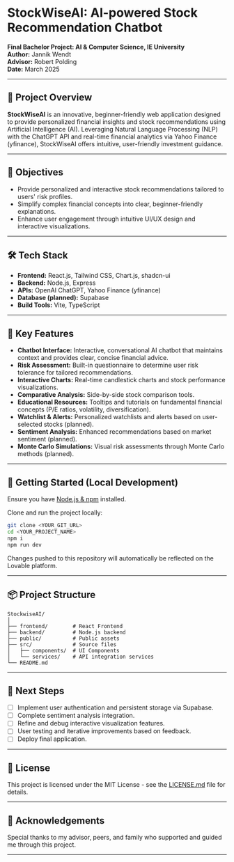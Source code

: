 # StockWiseAI: AI-powered Stock Recommendation Chatbot

**Final Bachelor Project: AI & Computer Science, IE University**  
**Author:** Jannik Wendt  
**Advisor:** Robert Polding  
**Date:** March 2025

---

## 🚀 Project Overview

**StockWiseAI** is an innovative, beginner-friendly web application designed to provide personalized financial insights and stock recommendations using Artificial Intelligence (AI). Leveraging Natural Language Processing (NLP) with the ChatGPT API and real-time financial analytics via Yahoo Finance (yfinance), StockWiseAI offers intuitive, user-friendly investment guidance.

---

## 🎯 Objectives
- Provide personalized and interactive stock recommendations tailored to users' risk profiles.
- Simplify complex financial concepts into clear, beginner-friendly explanations.
- Enhance user engagement through intuitive UI/UX design and interactive visualizations.

---

## 🛠️ Tech Stack

- **Frontend:** React.js, Tailwind CSS, Chart.js, shadcn-ui
- **Backend:** Node.js, Express
- **APIs:** OpenAI ChatGPT, Yahoo Finance (yfinance)
- **Database (planned):** Supabase
- **Build Tools:** Vite, TypeScript

---

## 🌟 Key Features
- **Chatbot Interface:** Interactive, conversational AI chatbot that maintains context and provides clear, concise financial advice.
- **Risk Assessment:** Built-in questionnaire to determine user risk tolerance for tailored recommendations.
- **Interactive Charts:** Real-time candlestick charts and stock performance visualizations.
- **Comparative Analysis:** Side-by-side stock comparison tools.
- **Educational Resources:** Tooltips and tutorials on fundamental financial concepts (P/E ratios, volatility, diversification).
- **Watchlist & Alerts:** Personalized watchlists and alerts based on user-selected stocks (planned).
- **Sentiment Analysis:** Enhanced recommendations based on market sentiment (planned).
- **Monte Carlo Simulations:** Visual risk assessments through Monte Carlo methods (planned).

---

## 🚀 Getting Started (Local Development)

Ensure you have [Node.js & npm](https://github.com/nvm-sh/nvm#installing-and-updating) installed.

Clone and run the project locally:
```sh
git clone <YOUR_GIT_URL>
cd <YOUR_PROJECT_NAME>
npm i
npm run dev
```

Changes pushed to this repository will automatically be reflected on the Lovable platform.

---

## 📦 Project Structure
```
StockwiseAI/
│
├── frontend/        # React Frontend
├── backend/         # Node.js backend
├── public/          # Public assets
├── src/             # Source files
│   ├── components/  # UI Components
│   └── services/    # API integration services
└── README.md
```

---

## 🚧 Next Steps
- [ ] Implement user authentication and persistent storage via Supabase.
- [ ] Complete sentiment analysis integration.
- [ ] Refine and debug interactive visualization features.
- [ ] User testing and iterative improvements based on feedback.
- [ ] Deploy final application.

---

## 📄 License

This project is licensed under the MIT License - see the [LICENSE.md](LICENSE.md) file for details.

---

## 🙏 Acknowledgements
Special thanks to my advisor, peers, and family who supported and guided me through this project.

---

